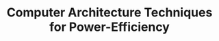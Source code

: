 ---
type: book
publisher: Morgan and Claypool Publishers
title: Computer Architecture Techniques for Power-Efficiency
isbn: 978-1-59829-208-4
year: 2008
authors:
  - name: Kaxiras
    first: Stefanos
  - name: Martonosi
    first: Margaret
---